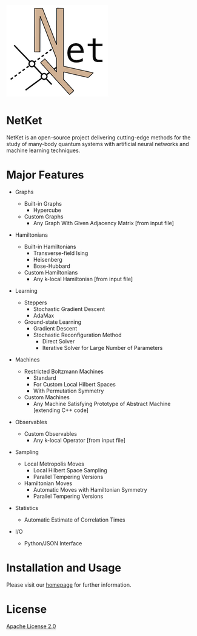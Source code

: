 # ![NetKet Logo](Headers/logo_small.jpg)
# __NetKet__

NetKet is an open-source project delivering cutting-edge methods for the study
of many-body quantum systems with artificial neural networks and machine learning techniques.


# Major Features

* Graphs
  * Built-in Graphs
    * Hypercube
  * Custom Graphs
    * Any Graph With Given Adjacency Matrix [from input file]

* Hamiltonians
  * Built-in Hamiltonians
    * Transverse-field Ising
    * Heisenberg
    * Bose-Hubbard
  * Custom Hamiltonians
    * Any k-local Hamiltonian [from input file]

* Learning
  * Steppers
    * Stochastic Gradient Descent
    * AdaMax
  * Ground-state Learning
    * Gradient Descent
    * Stochastic Reconfiguration Method
      * Direct Solver
      * Iterative Solver for Large Number of Parameters  

* Machines
  * Restricted Boltzmann Machines
    * Standard
    * For Custom Local Hilbert Spaces
    * With Permutation Symmetry
  * Custom Machines
    * Any Machine Satisfying Prototype of Abstract Machine [extending C++ code]

* Observables
  * Custom Observables
    * Any k-local Operator [from input file]

* Sampling
  * Local Metropolis Moves
    * Local Hilbert Space Sampling
    * Parallel Tempering Versions
  * Hamiltonian Moves
    * Automatic Moves with Hamiltonian Symmetry
    * Parallel Tempering Versions

* Statistics
  * Automatic Estimate of Correlation Times

* I/O
  * Python/JSON Interface   

# Installation and Usage

Please visit our [homepage](https://www.netket.org) for further information.

# License

[Apache License 2.0](https://github.com/netket/netket/blob/master/LICENSE)
